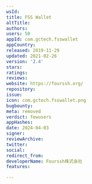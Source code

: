 ```yaml
---
wsId: 
title: FSS Wallet
altTitle: 
authors: 
users: 50
appId: com.gctech.fsswallet
appCountry: 
released: 2019-11-29
updated: 2021-02-26
version: '2.4'
stars: 
ratings: 
reviews: 
website: https://fourssh.org/
repository: 
issue: 
icon: com.gctech.fsswallet.png
bugbounty: 
meta: removed
verdict: fewusers
appHashes: 
date: 2024-04-03
signer: 
reviewArchive: 
twitter: 
social: 
redirect_from: 
developerName: Fourssh株式会社
features: 

---
```


